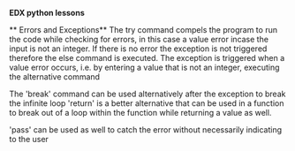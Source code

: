 **EDX python lessons**

** Errors and Exceptions**
The try command compels the program to run the code while checking for errors, in this case a value error incase the input is not an integer.
If there is no error the exception is not triggered therefore the else 
command is executed. The exception is triggered when a value error occurs,
i.e. by entering a value that is not an integer, executing the alternative command

The 'break' command can be used alternatively after the exception to break the infinite loop 'return' is a better alternative that can be used in a function to break out of a loop within the function while returning a value as well.

'pass' can be used as well to catch the error without necessarily indicating to the user